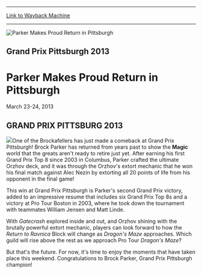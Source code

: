 
---
[Link to Wayback Machine](https://web.archive.org/web/20160303200305/http://magic.wizards.com/en/events/coverage/gppit13)

[_metadata_:description]:- "GRAND PRIX PITTSBURG 2013"
[_metadata_:generator]:- "Drupal 7 (http://drupal.org)"
[_metadata_:node]:- "477096"
[_metadata_:source]:- "div-block-system-main"
[_metadata_:title]:- "Parker Makes Proud Return in Pittsburgh"
[_metadata_:wayback_capture_timestamp]:- "2016-03-03 20:03:05"
[_metadata_:wayback_raw_url]:- "https://web.archive.org/web/20160303200305id_/http://magic.wizards.com/en/events/coverage/gppit13"
[_metadata_:wayback_url]:- "http://magic.wizards.com/en/events/coverage/gppit13"
---







![Parker Makes Proud Return in Pittsburgh](https://media.magic.wizards.com/images/banner/large_1_4.jpg)





Grand Prix Pittsburgh 2013
--------------------------


Parker Makes Proud Return in Pittsburgh
=======================================




March 23-24, 2013












GRAND PRIX PITTSBURG 2013
-------------------------


![](https://media.magic.wizards.com/image_legacy_migration/mtg/images/daily/events/gppit13/brockparker_winner.jpg)One of the Brockafellers has just made a comeback at Grand Prix Pittsburgh! Brock Parker has returned from years past to show the **Magic** world that the greats aren't ready to retire just yet. After earning his first Grand Prix Top 8 since 2003 in Columbus, Parker crafted the ultimate Orzhov deck, and it was through the Orzhov's extort mechanic that he won his final match against Alec Nezin by extorting all 20 points of life from his opponent in the final game!


This win at Grand Prix Pittsburgh is Parker's second Grand Prix victory, added to an impressive resume that includes six Grand Prix Top 8s and a victory at Pro Tour Boston in 2003, where he took down the tournament with teammates William Jensen and Matt Linde.


With *Gatecrash* explored inside and out, and Orzhov shining with the brutally powerful extort mechanic, players can look forward to how the *Return to Ravnica* Block will change as *Dragon's Maze* approaches. Which guild will rise above the rest as we approach Pro Tour *Dragon's Maze*?


But that's the future. For now, it's time to enjoy the moments that have taken place this weekend. Congratulations to Brock Parker, Grand Prix Pittsburgh champion!


  

 

